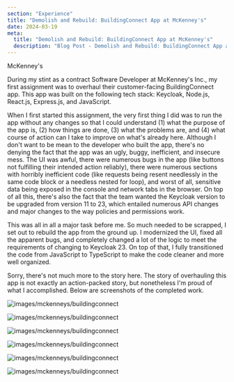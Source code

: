 ```yaml
---
section: "Experience"
title: "Demolish and Rebuild: BuildingConnect App at McKenney's"
date: 2024-03-19
meta:
  title: "Demolish and Rebuild: BuildingConnect App at McKenney's"
  description: "Blog Post - Demolish and Rebuild: BuildingConnect App at McKenney's"
---
```


McKenney's

During my stint as a contract Software Developer at McKenney's Inc., my first assignment was to overhaul their
customer-facing BuildingConnect app. This app was built on the following tech stack: Keycloak, Node.js, React.js,
Express.js, and JavaScript.

When I first started this assignment, the very first thing I did was to run the app without any changes so that I
could understand (1) what the purpose of the app is, (2) how things are done, (3) what the problems are, and (4)
what course of action can I take to improve on what's already here. Although I don't want to be mean to the developer
who built the app, there's no denying the fact that the app was an ugly, buggy, inefficient, and insecure mess. The UI
was awful, there were numerous bugs in the app (like buttons not fulfilling their intended action reliably), there
were numerous sections with horribly inefficient code (like requests being resent needlessly in the same code block
or a needless nested for loop), and worst of all, sensitive data being exposed in the console and network tabs in
the browser. On top of all this, there's also the fact that the team wanted the Keycloak version to be upgraded from
version 11 to 23, which entailed numerous API changes and major changes to the way policies and permissions work.

This was all in all a major task before me. So much needed to be scrapped, I set out to rebuild the app from the ground
up. I modernized the UI, fixed all the apparent bugs, and completely changed a lot of the logic to meet the requirements
of changing to Keycloak 23. On top of that, I fully transitioned the code from JavaScript to TypeScript to make the
code cleaner and more well organized.

Sorry, there's not much more to the story here. The story of overhauling this app is not exactly an action-packed story,
but nonetheless I'm proud of what I accomplished. Below are screenshots of the completed work.

![images/mckenneys/buildingconnect](/images/mckenneys/buildingconnect/1.png)

![images/mckenneys/buildingconnect](/images/mckenneys/buildingconnect/2.png)

![images/mckenneys/buildingconnect](/images/mckenneys/buildingconnect/3.png)

![images/mckenneys/buildingconnect](/images/mckenneys/buildingconnect/4.png)

![images/mckenneys/buildingconnect](/images/mckenneys/buildingconnect/5.png)

![images/mckenneys/buildingconnect](/images/mckenneys/buildingconnect/6.png)
